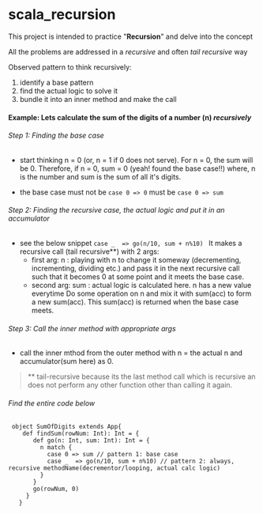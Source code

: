 # scala_recursion #

This project is intended to practice "**Recursion**" and delve into the concept


All the problems are addressed in a *recursive* and often *tail recursive* way

Observed pattern to think recursively:

1. identify a base pattern
2. find the actual logic to solve it
3. bundle it into an inner method and make the call




#### Example: Lets calculate the sum of the digits of a number (n) _recursively_ ####


###### Step 1: Finding the base case ######

- start thinking n = 0 (or, n = 1 if 0 does not serve). For n = 0, the sum will be 0.
  Therefore, if n = 0, sum = 0 (yeah! found the base case!!)
  where, n is the number and sum is the sum of all it's digits.
  
- the base case must not be
   `case 0 => 0`
   must be
   `case 0 => sum`
   
###### Step 2: Finding the recursive case, the actual logic and put it in an accumulator ######

- see the below snippet
    `case _  => go(n/10, sum + n%10) `
  It makes a recursive call (tail recursive**) with 2 args:
     * first arg: n : playing with n to change it someway (decrementing, incrementing, dividing etc.) and pass it in the
       next recursive call such that it becomes 0 at some point and it meets the base case.
     * second arg: sum : actual logic is calculated here. n has a new value everytime
       Do some operation on n and mix it with sum(acc) to form a new sum(acc). 
       This sum(acc) is returned when the base case meets.
        
###### Step 3: Call the inner method with appropriate args ######
        
- call the inner mthod from the outer method with n = the actual n and accumulator(sum here) as 0.


> ** tail-recursive because its the last method call which is recursive an does not perform any other function
     other than calling it again.
   
     
###### Find the entire code below ######
            
     object SumOfDigits extends App{ 
        def findSum(rowNum: Int): Int = {
           def go(n: Int, sum: Int): Int = {
             n match {
               case 0 => sum // pattern 1: base case
               case _  => go(n/10, sum + n%10) // pattern 2: always, recursive methodName(decrementor/looping, actual calc logic)
             }
           }
           go(rowNum, 0)
         }
       }




